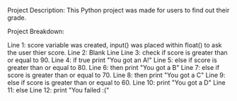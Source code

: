 Project Description: This Python project was made for users to find out their grade.

Project Breakdown:

Line 1: score variable was created, input() was placed within float() to ask the user thier score.
Line 2: Blank Line
Line 3: check if score is greater than or equal to 90.
Line 4: if true print "You got an A!"
Line 5: else if score is greater than or equal to 80.
Line 6: then print "You got a B"
Line 7: else if score is greater than or equal to 70.
Line 8: then print "You got a C"
Line 9: else if score is greater than or equal to 60.
Line 10: print "You got a D"
Line 11: else
Line 12: print "You failed :("
